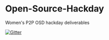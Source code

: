 # Open-Source-Hackday
Women's P2P OSD hackday deliverables

[![Gitter](https://img.shields.io/badge/chat-on%20gitter-ff006f.svg?style=flat-square)](https://gitter.im/womensp2p/Lobby)
